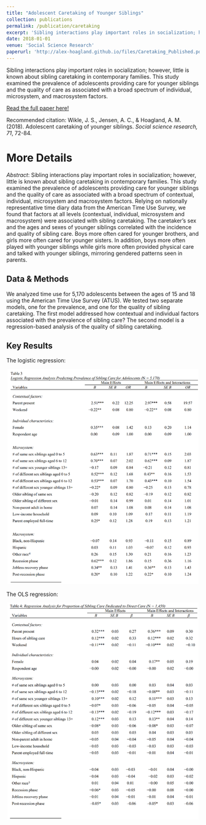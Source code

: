 ```yaml
---
title: "Adolescent Caretaking of Younger Siblings"
collection: publications
permalink: /publication/caretaking
excerpt: 'Sibling interactions play important roles in socialization; however, little is known about sibling caretaking in contemporary families. This study examined the prevalence of adolescents providing care for younger siblings and the quality of care as associated with a broad spectrum of individual, microsystem, and macrosystem factors.'
date: 2018-01-01
venue: 'Social Science Research'
paperurl: 'http://alex-hoagland.github.io/files/Caretaking_Published.pdf'
---
```

Sibling interactions play important roles in socialization; however, little is known about sibling caretaking in contemporary families. This study examined the prevalence of adolescents providing care for younger siblings and the quality of care as associated with a broad spectrum of individual, microsystem, and macrosystem factors.

[Read the full paper here!](http://alex-hoagland.github.io/files/Caretaking_Published.pdf)

Recommended citation: Wikle, J. S., Jensen, A. C., & Hoagland, A. M. (2018). Adolescent caretaking of younger siblings. *Social science research, 71*, 72-84.

More Details
=====

*Abstract*: Sibling interactions play important roles in socialization; however, little is known about sibling caretaking in contemporary families. This study examined the prevalence of adolescents providing care for younger siblings and the quality of care as associated with a broad spectrum of contextual, individual, microsystem and macrosystem factors. Relying on nationally representative time diary data from the American Time Use Survey, we found that factors at all levels (contextual, individual, microsystem and macrosystem) were associated with sibling caretaking. The caretaker’s sex and the ages and sexes of younger siblings correlated with the incidence and quality of sibling care. Boys more often cared for younger brothers, and girls more often cared for younger sisters. In addition, boys more often played with younger siblings while girls more often provided physical care and talked with younger siblings, mirroring
gendered patterns seen in parents.

Data & Methods
-----
We analyzed time use for 5,170 adolescents between the ages of 15 and 18 using the American Time Use Survey (ATUS). We tested two separate models, one for the prevalence, and one for the quality of sibling caretaking. The first model addressed how contextual and individual factors associated with the prevalence of sibling care? The second model is a regression-based analysis of the quality of sibling caretaking. 

Key Results
-----
The logistic regression: 
<div style="text-align:center"><img src="https://github.com/alex-hoagland/alex-hoagland.github.io/blob/master/images/Caretaking_Logit.PNG" width="500"></div>

The OLS regression: 
<div style="text-align:center"><img src="https://github.com/alex-hoagland/alex-hoagland.github.io/blob/master/images/Caretaking_OLS.PNG" width="500"></div>
